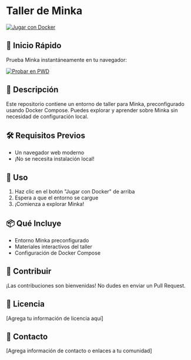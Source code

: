 # Taller de Minka

[![Jugar con Docker](https://img.shields.io/badge/Play%20with-Docker-1488C6?logo=docker)](https://labs.play-with-docker.com/?stack=https://gist.githubusercontent.com/pcastellanos-minka/400551ec9c8cb9f4f6555f729e08d024/raw/465ca687fb485778f0787ca88cf98da06fcf1a02/docker-compose.yaml#)


## 🚀 Inicio Rápido

Prueba Minka instantáneamente en tu navegador:

[![Probar en PWD](https://raw.githubusercontent.com/play-with-docker/stacks/master/assets/images/button.png)](https://labs.play-with-docker.com/?stack=https://gist.githubusercontent.com/pcastellanos-minka/400551ec9c8cb9f4f6555f729e08d024/raw/465ca687fb485778f0787ca88cf98da06fcf1a02/docker-compose.yaml#)

## 📝 Descripción

Este repositorio contiene un entorno de taller para Minka, preconfigurado usando Docker Compose. Puedes explorar y aprender sobre Minka sin necesidad de configuración local.

## 🛠️ Requisitos Previos

- Un navegador web moderno
- ¡No se necesita instalación local!

## 🔧 Uso

1. Haz clic en el botón "Jugar con Docker" de arriba
2. Espera a que el entorno se cargue
3. ¡Comienza a explorar Minka!

## 📦 Qué Incluye

- Entorno Minka preconfigurado
- Materiales interactivos del taller
- Configuración de Docker Compose

## 🤝 Contribuir

¡Las contribuciones son bienvenidas! No dudes en enviar un Pull Request.

## 📄 Licencia

[Agrega tu información de licencia aquí]

## 📮 Contacto

[Agrega información de contacto o enlaces a tu comunidad]
